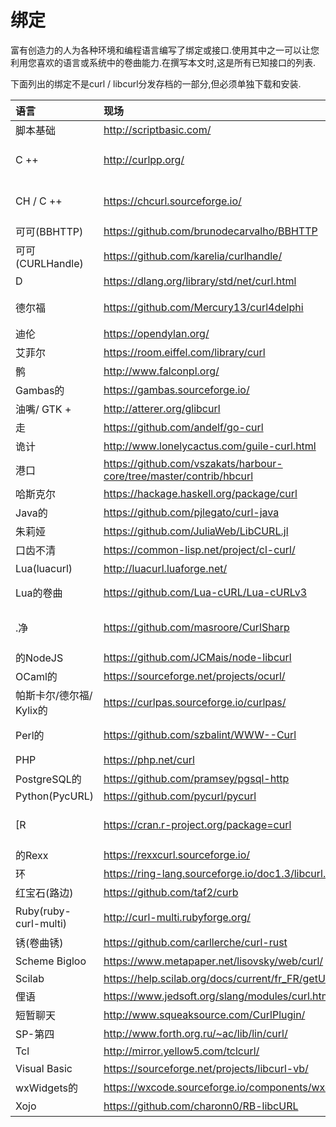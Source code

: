 
# 绑定

富有创造力的人为各种环境和编程语言编写了绑定或接口.使用其中之一可以让您利用您喜欢的语言或系统中的卷曲能力.在撰写本文时,这是所有已知接口的列表.

下面列出的绑定不是curl / libcurl分发存档的一部分,但必须单独下载和安装.

| 语言                    | 现场                                                                    | 作者(小号)                                   |
| :-------------------- | :-------------------------------------------------------------------- | :--------------------------------------- |
| 脚本基础                  | <http://scriptbasic.com/>                                             | 彼得维尔斯                                    |
| C ++                  | <http://curlpp.org/>                                                  | Jean-Philippe,Barrette-LaPierre          |
| CH / C ++             | <https://chcurl.sourceforge.io/>                                      | Stephen Nestinger,Jonathan Rogado        |
| 可可(BBHTTP)            | <https://github.com/brunodecarvalho/BBHTTP>                           | 布鲁诺德卡瓦略                                  |
| 可可(CURLHandle)        | <https://github.com/karelia/curlhandle/>                              | 丹伍德                                      |
| D                     | <https://dlang.org/library/std/net/curl.html>                         | 肯尼斯博格特                                   |
| 德尔福                   | <https://github.com/Mercury13/curl4delphi>                            | 米哈伊尔·梅尔库里耶夫                              |
| 迪伦                    | <https://opendylan.org/>                                              | 克里斯双                                     |
| 艾菲尔                   | <https://room.eiffel.com/library/curl>                                | 埃菲尔软件                                    |
| 鹘                     | <http://www.falconpl.org/>                                            | 鹘                                        |
| Gambas的               | <https://gambas.sourceforge.io/>                                      | Gambas的                                  |
| 油嘴/ GTK +             | <http://atterer.org/glibcurl>                                         | Richard Atterer                          |
| 走                     | <https://github.com/andelf/go-curl>                                   | 王淑玉                                      |
| 诡计                    | <http://www.lonelycactus.com/guile-curl.html>                         | Michael L. Gran                          |
| 港口                    | <https://github.com/vszakats/harbour-core/tree/master/contrib/hbcurl> | ViktorSzakáts                            |
| 哈斯克尔                  | <https://hackage.haskell.org/package/curl>                            | Galois,Inc                               |
| Java的                 | <https://github.com/pjlegato/curl-java>                               | 保罗利加托                                    |
| 朱莉娅                   | <https://github.com/JuliaWeb/LibCURL.jl>                              | JuliaWeb                                 |
| 口齿不清                  | <https://common-lisp.net/project/cl-curl/>                            | 利亚姆希利                                    |
| Lua(luacurl)          | <http://luacurl.luaforge.net/>                                        | 亚历山大马里诺夫                                 |
| Lua的卷曲                | <https://github.com/Lua-cURL/Lua-cURLv3>                              | JürgenHötzel,Alexey Melnichuk            |
| .净                    | <https://github.com/masroore/CurlSharp>                               | Masroor Ehsan Choudhury,Jeffrey Phillips |
| 的NodeJS               | <https://github.com/JCMais/node-libcurl>                              | 乔纳森卡多佐马查多                                |
| OCaml的                | <https://sourceforge.net/projects/ocurl/>                             | Lars Nilsson                             |
| 帕斯卡尔/德尔福/ Kylix的      | <https://curlpas.sourceforge.io/curlpas/>                             | 杰弗里Pohlmeyer.                            |
| Perl的                 | <https://github.com/szbalint/WWW--Curl>                               | Cris Bailiff和BálintSzilakszi             |
| PHP                   | <https://php.net/curl>                                                | 斯特林休斯                                    |
| PostgreSQL的           | <https://github.com/pramsey/pgsql-http>                               | 保罗拉姆齐                                    |
| Python(PycURL)        | <https://github.com/pycurl/pycurl>                                    | Kjetil Jacobsen                          |
| \[R                   | <https://cran.r-project.org/package=curl>                             | Jeroen Ooms,Hadley Wickham,RStudio       |
| 的Rexx                 | <https://rexxcurl.sourceforge.io/>                                    | 马克赫斯林                                    |
| 环                     | <https://ring-lang.sourceforge.io/doc1.3/libcurl.html>                | 马哈茂德法耶德                                  |
| 红宝石(路边)               | <https://github.com/taf2/curb>                                        | 罗斯班福德                                    |
| Ruby(ruby-curl-multi) | <http://curl-multi.rubyforge.org/>                                    | Kristjan Petursson和Keith Rarick          |
| 锈(卷曲锈)                | <https://github.com/carllerche/curl-rust>                             | Carl Lerche                              |
| Scheme Bigloo         | <https://www.metapaper.net/lisovsky/web/curl/>                        | 基里尔利索​​夫斯基                               |
| Scilab                | <https://help.scilab.org/docs/current/fr_FR/getURL.html>              | Sylvestre Ledru                          |
| 俚语                    | <https://www.jedsoft.org/slang/modules/curl.html>                     | 约翰·戴维斯                                   |
| 短暂聊天                  | <http://www.squeaksource.com/CurlPlugin/>                             | Danil Osipchuk                           |
| SP-第四                 | <http://www.forth.org.ru/~ac/lib/lin/curl/>                           | ygrek                                    |
| Tcl                   | <http://mirror.yellow5.com/tclcurl/>                                  | AndrésGarcía                             |
| Visual Basic          | <https://sourceforge.net/projects/libcurl-vb/>                        | 杰弗里菲利普斯                                  |
| wxWidgets的            | <https://wxcode.sourceforge.io/components/wxcurl/>                    | 凯西奥唐奈                                    |
| Xojo                  | <https://github.com/charonn0/RB-libcURL>                              | 安德鲁兰伯特                                   |
